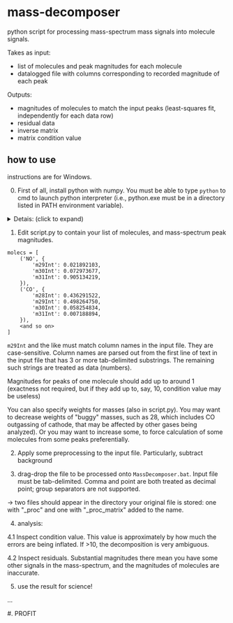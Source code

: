 # mass-decomposer
python script for processing mass-spectrum mass signals into molecule signals.

Takes as input:
* list of molecules and peak magnitudes for each molecule
* datalogged file with columns corresponding to recorded magnitude of each peak

Outputs:
* magnitudes of molecules to match the input peaks (least-squares fit, independently for each data row)
* residual data
* inverse matrix
* matrix condition value

## how to use
instructions are for Windows.

0. First of all, install python with numpy. You must be able to type `python` to cmd to launch python interpreter (i.e., python.exe must be in a directory listed in PATH environment variable).

<details><summary>Detais: (click to expand)</summary>
<p>
UNTESTED!:

a. download python here: https://www.python.org/downloads/ <br>
Install it. Tick "add python to Path" when installing.

b. open command prompt. Type:
```
python -m pip install --user numpy
```
</p>
</details>

1. Edit script.py to contain your list of molecules, and mass-spectrum peak magnitudes.

```
molecs = [
    ('NO', {
        'm29Int': 0.021892103,
        'm30Int': 0.072973677,
        'm31Int': 0.905134219,
    }),
    ('CO', {
        'm28Int': 0.436291522,
        'm29Int': 0.498264750,
        'm30Int': 0.058254834,
        'm31Int': 0.007188894,
    }),
    <and so on>
]
```
`m29Int` and the like must match column names in the input file. They are case-sensitive. 
Column names are parsed out from the first line of text in the input file that has 3 or more tab-delimited substrings. The remaining such strings are treated as data (numbers).

Magnitudes for peaks of one molecule should add up to around 1 (exactness not required, but if they add up to, say, 10, condition value may be useless) 

You can also specify weights for masses (also in script.py). You may want to decrease weights of "buggy" masses, such as 28, which includes CO outgassing of cathode, that may be affected by other gases being analyzed). Or you may want to increase some, to force calculation of some molecules from some peaks preferentially.

2. Apply some preprocessing to the input file. Particularly, subtract background

3. drag-drop the file to be processed onto `MassDecomposer.bat`.
Input file must be tab-delimited. Comma and point are both treated as decimal point; group separators are not supported.

-> two files should appear in the directory your original file is stored: one with "_proc" and one with "_proc_matrix" added to the name.

4. analysis:

  4.1 Inspect condition value. This value is approximately by how much the errors are being inflated. If >10, the decomposition is very ambiguous.

  4.2 Inspect residuals. Substantial magnitudes there mean you have some other signals in the mass-spectrum, and the magnitudes of molecules are inaccurate.

5. use the result for science!

...

#. PROFIT
